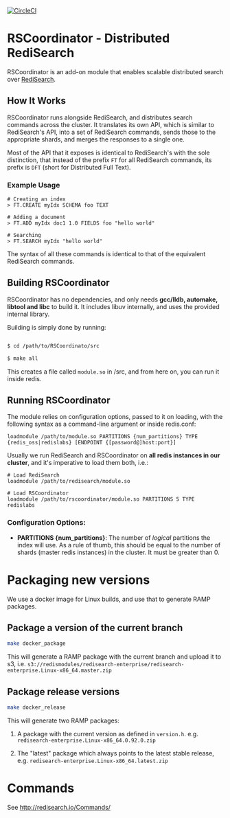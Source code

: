 [![CircleCI](https://circleci.com/gh/RedisLabsModules/RSCoordinator.svg?style=svg&circle-token=4efb4a933bf11a44c122d33d68cda6b8b4163e15)](https://circleci.com/gh/RedisLabsModules/RSCoordinator)

# RSCoordinator - Distributed RediSearch

RSCoordinator is an add-on module that enables scalable distributed search over [RediSearch](http://redisearch.io).

## How It Works

RSCoordinator runs alongside RediSearch, and distributes search commands across the cluster. 
It translates its own API, which is similar to RediSearch's API, into a set of RediSearch commands, sends those to the appropriate shards,
and merges the responses to a single one. 

Most of the API that it exposes is identical to RediSearch's with the sole distinction, that instead of the prefix `FT` for all RediSearch commands, its prefix is `DFT` (short for Distributed Full Text).

### Example Usage

```
# Creating an index
> FT.CREATE myIdx SCHEMA foo TEXT 

# Adding a document
> FT.ADD myIdx doc1 1.0 FIELDS foo "hello world"

# Searching
> FT.SEARCH myIdx "hello world"
```

The syntax of all these commands is identical to that of the equivalent RediSearch commands.

## Building RSCoordinator

RSCoordinator has no dependencies, and only needs **gcc/lldb, automake, libtool and libc** to build it. It includes libuv internally, and uses the provided internal library.

Building is simply done by running:

```sh

$ cd /path/to/RSCoordinato/src

$ make all

```

This creates a file called `module.so` in /src, and from here on, you can run it inside redis.

## Running RSCoordinator

The module relies on configuration options, passed to it on loading, with the following syntax as a command-line argument or inside redis.conf:

```
loadmodule /path/to/module.so PARTITIONS {num_partitions} TYPE {redis_oss|redislabs} [ENDPOINT {[password@]host:port}]
```

Usually we run RediSearch and RSCoordinator on **all redis instances in our cluster**, and it's imperative to load them both, i.e.:

```
# Load RediSearch
loadmodule /path/to/redisearch/module.so 

# Load RSCoordinator
loadmodule /path/to/rscoordinator/module.so PARTITIONS 5 TYPE redislabs
```

### Configuration Options:

- **PARTITIONS {num_partitions}**: The number of *logical* partitions the index will use. As a rule of thumb, this should be equal to the number of shards (master redis instances) in the cluster. It must be greater than 0.

# Packaging new versions

We use a docker image for Linux builds, and use that to generate RAMP packages. 

## Package a version of the current branch

```sh
make docker_package
```

This will generate a RAMP package with the current branch and upload it to s3, i.e. `s3://redismodules/redisearch-enterprise/redisearch-enterprise.Linux-x86_64.master.zip`

## Package release versions


```sh
make docker_release
```

This will generate two RAMP packages:

1. A package with the current version as defined in `version.h`. e.g. `redisearch-enterprise.Linux-x86_64.0.92.0.zip`

2. The "latest" package which always points to the latest stable release, e.g. `redisearch-enterprise.Linux-x86_64.latest.zip`


# Commands

See http://redisearch.io/Commands/
